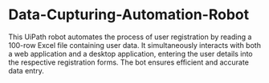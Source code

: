 # Data-Cupturing-Automation-Robot
This UiPath robot automates the process of user registration by reading a 100-row Excel file containing user data. It simultaneously interacts with both a web application and a desktop application, entering the user details into the respective registration forms. The bot ensures efficient and accurate data entry.
